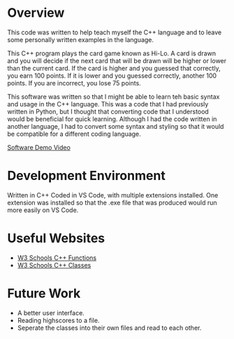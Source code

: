 # Overview


This code was written to help teach myself the C++ language and to leave some personally written examples in the language. 

This C++ program plays the card game known as Hi-Lo. A card is drawn and you will decide if the next card that will be drawn will be higher or lower than the current card. If the card is higher and you guessed that correctly, you earn 100 points. If it is lower and you guessed correctly, another 100 points. If you are incorrect, you lose 75 points.

This software was written so that I might be able to learn teh basic syntax and usage in the C++ language. This was a code that I had previously written in Python, but I thought that converting code that I understood would be beneficial for quick learning. Although I had the code written in another language, I had to convert some syntax and styling so that it would be compatible for a different coding language.

[Software Demo Video](https://youtu.be/gfdYnJrXzXY)

# Development Environment

Written in C++
Coded in VS Code, with multiple extensions installed.
One extension was installed so that the .exe file that was produced would run more easily on VS Code.

# Useful Websites

* [W3 Schools C++ Functions](https://www.w3schools.com/cpp/cpp_functions.asp)
* [W3 Schools C++ Classes](https://www.w3schools.com/cpp/cpp_classes.asp)

# Future Work

* A better user interface.
* Reading highscores to a file.
* Seperate the classes into their own files and read to each other.
